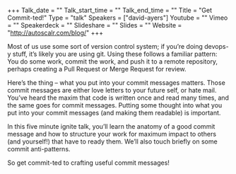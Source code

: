 +++
Talk_date = ""
Talk_start_time = ""
Talk_end_time = ""
Title = "Get Commit-ted!"
Type = "talk"
Speakers = ["david-ayers"]
Youtube = ""
Vimeo = ""
Speakerdeck = ""
Slideshare = ""
Slides = ""
Website = "http://autoscalr.com/blog/"
+++

Most of us use some sort of version control system; if you’re doing devops-y stuff, it’s likely you are using git. Using these follows a familiar pattern: You do some work, commit the work, and push it to a remote repository, perhaps creating a Pull Request or Merge Request for review.

Here’s the thing – what you put into your commit messages matters. Those commit messages are either love letters to your future self, or hate mail. You’ve heard the maxim that code is written once and read many times, and the same goes for commit messages. Putting some thought into what you put into your commit messages (and making them readable) is important.

In this five minute ignite talk, you’ll learn the anatomy of a good commit message and how to structure your work for maximum impact to others (and yourself!) that have to ready them. We’ll also touch briefly on some commit anti-patterns.

So get commit-ted to crafting useful commit messages!